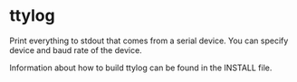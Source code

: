 ttylog
======

Print everything to stdout that comes from a serial device. You can specify
device and baud rate of the device.

Information about how to build ttylog can be found in the INSTALL file.

